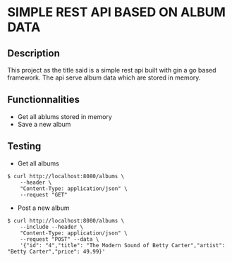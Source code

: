 # SIMPLE REST API BASED ON ALBUM DATA

## Description
This project as the title said is a simple rest api built with gin a go based framework. The api serve album data which are stored in memory.

## Functionnalities
- Get all ablums stored in memory
- Save a new album


## Testing
- Get all albums
```shell
$ curl http://localhost:8080/albums \
    --header \
    "Content-Type: application/json" \
    --request "GET"
```

- Post a new album
```shell
$ curl http://localhost:8080/albums \
    --include --header \
    "Content-Type: application/json" \
    --request "POST" --data \
    '{"id": "4","title": "The Modern Sound of Betty Carter","artist": "Betty Carter","price": 49.99}'
``` 